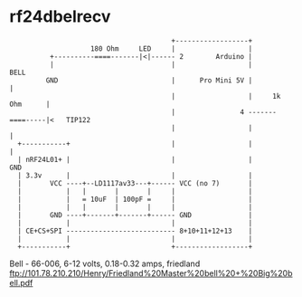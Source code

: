 # rf24dbelrecv


                                            +------------------+
                        180 Ohm     LED     |                  |
              +----------====-------|<|------ 2        Arduino |
              |                             |                  |               BELL
             GND                            |      Pro Mini 5V |                 |
                                            |                  |     1k Ohm      |
                                            |                4 -------====-----|<   TIP122
                                            |                  |                 |
      +-----------+                         |                  |                 |
      | nRF24L01+ |                         |                  |                GND
      | 3.3v      |                         |                  |
      |       VCC ----+--LD1117av33---+------ VCC (no 7)       |
      |           |   |       |       |     |                  |
      |           |   = 10uF  | 100pF =     |                  |
      |           |   |       |       |     |                  |
      |       GND ----+-------+-------+------ GND              |
      |           |                         |                  |
      | CE+CS+SPI --------------------------- 8+10+11+12+13    |
      |           |                         |                  |
      +-----------+                         +------------------+


Bell - 66-006, 6-12 volts, 0.18-0.32 amps, friedland
ftp://101.78.210.210/Henry/Friedland%20Master%20bell%20+%20Big%20bell.pdf

